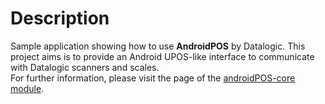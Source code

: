 # Description
Sample application showing how to use **AndroidPOS** by Datalogic. This project aims is to provide an Android UPOS-like interface to communicate with Datalogic scanners and scales.<br>
For further information, please visit the page of the [androidPOS-core module](https://github.com/datalogic/androidPOS-core). 